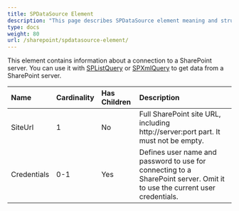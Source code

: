 ```yaml
---
title: SPDataSource Element
description: "This page describes SPDataSource element meaning and structure."
type: docs
weight: 80
url: /sharepoint/spdatasource-element/
---
```


This element contains information about a connection to a SharePoint server. You can use it with [SPListQuery](/words/sharepoint/splistquery-element/) or [SPXmlQuery](/words/sharepoint/spxmlquery-element/) to get data from a SharePoint server.

|Name|Cardinality|Has Children|Description|
| :- | :- | :- | :- |
|SiteUrl|1|No|Full SharePoint site URL, including http://server:port part. It must not be empty.|
|Credentials|0-1|Yes|Defines user name and password to use for connecting to a SharePoint server. Omit it to use the current user credentials.|

